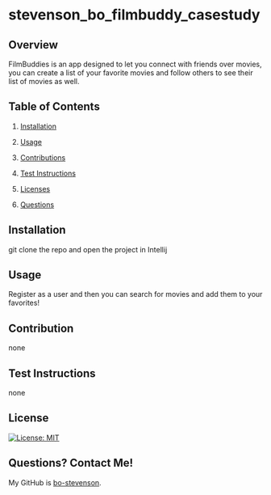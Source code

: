 # stevenson_bo_filmbuddy_casestudy

## Overview
FilmBuddies is an app designed to let you connect with friends over movies, you can create a list of your favorite movies and follow others to see their list of movies as well.

## Table of Contents

1. [Installation](#installation)

2. [Usage](#usage)

3. [Contributions](#contribution)

4. [Test Instructions](#test-instructions)

5. [Licenses](#licenses)

6. [Questions](#questions)


## Installation

git clone the repo and open the project in Intellij

## Usage

Register as a user and then you can search for movies and add them to your favorites!

## Contribution

none

## Test Instructions

none


## License

[![License: MIT](https://img.shields.io/badge/License-MIT-yellow.svg)](https://opensource.org/licenses/MIT)

## Questions? Contact Me!

My GitHub is [bo-stevenson](https://www.github.com/bo-stevenson).

